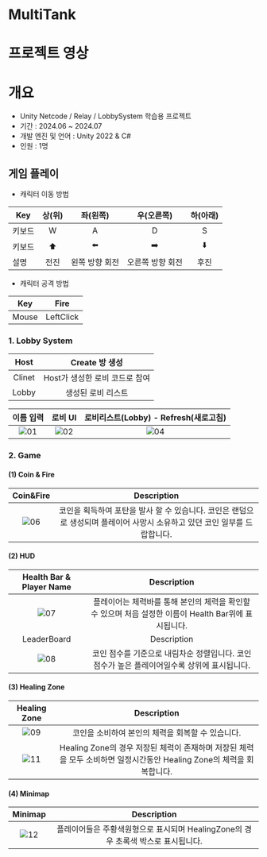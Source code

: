 # MultiTank
 
# 프로젝트 영상



# 개요
- Unity Netcode / Relay / LobbySystem 학습용 프로젝트
- 기간 : 2024.06 ~ 2024.07
- 개발 엔진 및 언어 : Unity 2022 & C#
- 인원 : 1명


##  게임 플레이 
- 캐릭터 이동 방법


Key|상(위)|좌(왼쪽)|우(오른쪽)|하(아래)  
---|:---:|:---:|:---:|:---:
키보드|W|A|D|S  
키보드|⬆️|⬅️|➡️|⬇️  
설명|전진|왼쪽 방향 회전|오른쪽 방향 회전|후진


- 캐릭터 공격 방법


Key|Fire|
---|:---:
Mouse|LeftClick


### 1. Lobby System  

Host|Create 방 생성  
:---:|:---:
Clinet|Host가 생성한 로비 코드로 참여
Lobby| 생성된 로비 리스트



이름 입력|로비 UI|로비리스트(Lobby) - Refresh(새로고침)
:---:|:---:|:---:
![01](https://github.com/oh-bba-ya/MultiTank/assets/49023743/d41f232a-b033-48f0-ae69-bc5cafbbd0bb)|![02](https://github.com/oh-bba-ya/MultiTank/assets/49023743/9f091bf3-99fb-4b22-adc4-26af31b53b67)|![04](https://github.com/oh-bba-ya/MultiTank/assets/49023743/f515b305-6921-4373-90eb-3734168a23e2)




### 2. Game
#### (1) Coin & Fire
|Coin&Fire|Description
|:---:|:---:|
![06](https://github.com/oh-bba-ya/MultiTank/assets/49023743/a57f5545-41c4-45f0-aa25-8ac5af7839e1)| 코인을 획득하여 포탄을 발사 할 수 있습니다.   코인은 랜덤으로 생성되며 플레이어 사망시 소유하고 있던 코인 일부를 드랍합니다.


#### (2) HUD
|Health Bar & Player Name|Description
|:---:|:---:|
![07](https://github.com/oh-bba-ya/MultiTank/assets/49023743/806e6f4c-6c2d-4d18-9b0d-8e19c49d4637) | 플레이어는 체력바를 통해 본인의 체력을 확인할 수 있으며 처음 설정한 이름이 Health Bar위에 표시됩니다.
LeaderBoard|Description
![08](https://github.com/oh-bba-ya/MultiTank/assets/49023743/2139a8dd-2f2a-482d-b55b-935d77b5de07)| 코인 점수를 기준으로 내림차순 정렬입니다. 코인 점수가 높은 플레이어일수록 상위에 표시됩니다.



#### (3) Healing Zone
|Healing Zone|Description
|:---:|:---:|
![09](https://github.com/oh-bba-ya/MultiTank/assets/49023743/60a21c14-c08a-42c5-b280-3ac011f77c87) | 코인을 소비하여 본인의 체력을 회복할 수 있습니다.
![11](https://github.com/oh-bba-ya/MultiTank/assets/49023743/5655d3e2-7c47-47ad-a9bd-ce16717f3079) | Healing Zone의 경우 저장된 체력이 존재하며 저장된 체력을 모두 소비하면 일정시간동안 Healing Zone의 체력을 회복합니다.



#### (4) Minimap
|Minimap|Description
|:---:|:---:|
![12](https://github.com/oh-bba-ya/MultiTank/assets/49023743/e4c1a754-af76-4130-8200-1679eab046bd)|플레이어들은 주황색원형으로 표시되며 HealingZone의 경우 초록색 박스로 표시됩니다.



